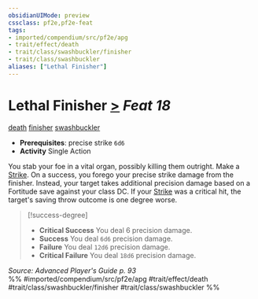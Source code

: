 ```yaml
---
obsidianUIMode: preview
cssclass: pf2e,pf2e-feat
tags:
- imported/compendium/src/pf2e/apg
- trait/effect/death
- trait/class/swashbuckler/finisher
- trait/class/swashbuckler
aliases: ["Lethal Finisher"]
---
```

# Lethal Finisher  [>](chapter-9-playing-the-game.md#Actions "Single Action") *Feat 18*  
[death](death.md)  [finisher](finisher-apg.md)  [swashbuckler](rules/traits/swashbuckler-apg.md)  

- **Prerequisites**: precise strike `6d6`
- **Activity** Single Action

You stab your foe in a vital organ, possibly killing them outright. Make a [Strike](strike.md). On a success, you forego your precise strike damage from the finisher. Instead, your target takes additional precision damage based on a Fortitude save against your class DC. If your [Strike](strike.md) was a critical hit, the target's saving throw outcome is one degree worse.

> [!success-degree] 
> - **Critical Success** You deal 6 precision damage.
> - **Success** You deal `6d6` precision damage.
> - **Failure** You deal `12d6` precision damage.
> - **Critical Failure** You deal `18d6` precision damage.

*Source: Advanced Player's Guide p. 93*  
%% #imported/compendium/src/pf2e/apg #trait/effect/death #trait/class/swashbuckler/finisher #trait/class/swashbuckler %%